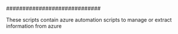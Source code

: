 #############################


These scripts contain azure automation scripts to manage or extract information from azure


